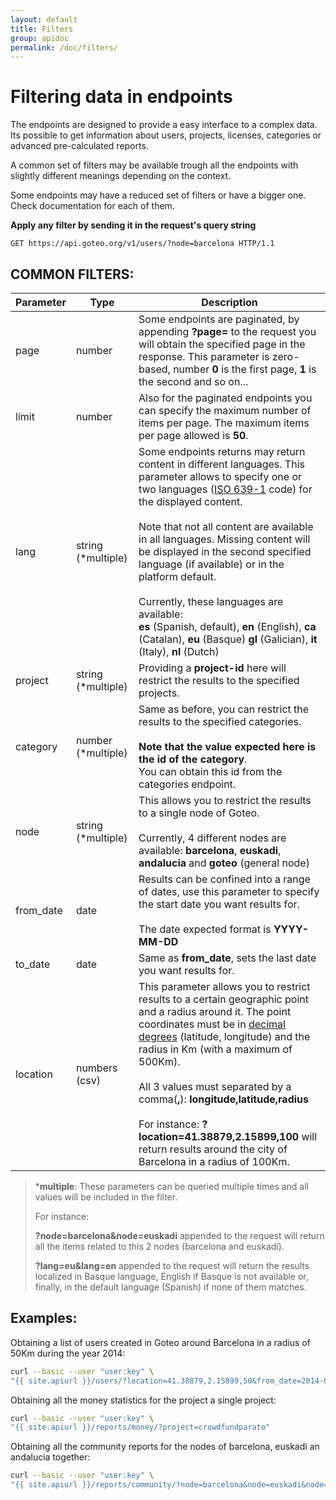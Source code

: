 ```yaml
---
layout: default
title: Filters
group: apidoc
permalink: /doc/filters/
---
```

# Filtering data in endpoints

The endpoints are designed to provide a easy interface to a complex data. Its possible to get information about users, projects, licenses, categories or advanced pre-calculated reports.

A common set of filters may be available trough all the endpoints with slightly different meanings depending on the context.

Some endpoints may have a reduced set of filters or have a bigger one. Check documentation for each of them.


**Apply any filter by sending it in the request's query string**

```http
GET https://api.goteo.org/v1/users/?node=barcelona HTTP/1.1
```

<a name="filters"></a>
## COMMON FILTERS:

| Parameter  | Type | Description |
| ------------- | ------------- | ------------ |
| page | number | Some endpoints are paginated, by appending **?page=** to the request you will obtain the specified page in the response. This parameter is zero-based, number **0** is the first page, **1** is the second and so on...|
| limit | number | Also for the paginated endpoints you can specify the maximum number of items per page. The maximum items per page allowed is **50**.  |
| lang | string (*multiple) | Some endpoints returns may return content in different languages. This parameter allows to specify one or two languages ([ISO 639-1](http://en.wikipedia.org/wiki/ISO_639-1) code) for the displayed content.<br><br>Note that not all content are available in all languages. Missing content will be displayed in the second specified language (if available) or in the platform default.<br><br>Currently, these languages are available:<br> **es** (Spanish, default), **en** (English), **ca** (Catalan), **eu** (Basque) **gl** (Galician), **it** (Italy), **nl** (Dutch) |
| project | string (*multiple) | Providing a **project-id** here will restrict the results to the specified projects. |
| category | number (*multiple) | Same as before, you can restrict the results to the specified categories.<br><br>**Note that the value expected here is the id of the category**.<br>You can obtain this id from the categories endpoint. |
| node | string (*multiple) | This allows you to restrict the results to a single node of Goteo.<br><br>Currently, 4 different nodes are available: **barcelona**, **euskadi**, **andalucia** and **goteo** (general node) |
| from_date | date | Results can be confined into a range of dates, use this parameter to specify the start date you want results for.<br><br>The date expected format is **YYYY-MM-DD** |
| to_date | date | Same as **from_date**, sets the last date you want results for. |
| location | numbers (csv) | This parameter allows you to restrict results to a certain geographic point and a radius around it. The point coordinates must be in [decimal degrees](http://en.wikipedia.org/wiki/Decimal_degrees) (latitude, longitude) and the radius in Km (with a maximum of 500Km).<br><br>All 3 values must separated by a comma(**,**): **longitude,latitude,radius**<br><br>For instance: **?location=41.38879,2.15899,100** will return results around the city of Barcelona in a radius of 100Km. |

> ***multiple**: These parameters can be queried multiple times and all values will be included in the filter.
> 
> For instance:
> 
> **?node=barcelona&node=euskadi** appended to the request will return all the items related to this 2 nodes (barcelona and euskadi).
> 
> **?lang=eu&lang=en** appended to the request will return the results localized in Basque language, English if Basque is not available or, finally, in the default language (Spanish) if none of them matches.

## Examples:

Obtaining a list of users created in Goteo around Barcelona in a radius of 50Km during the year 2014:

```bash
curl --basic --user "user:key" \
"{{ site.apiurl }}/users/?location=41.38879,2.15899,50&from_date=2014-01-01&to_date=2014-12-31"
```

Obtaining all the money statistics for the project a single project:

```bash
curl --basic --user "user:key" \
"{{ site.apiurl }}/reports/money/?project=crowdfundparato"
```

Obtaining all the community reports for the nodes of barcelona, euskadi an andalucia together:

```bash
curl --basic --user "user:key" \
"{{ site.apiurl }}/reports/community/?node=barcelona&node=euskadi&node=andalucia"
```